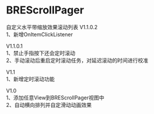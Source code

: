# BREScrollPager
自定义水平带缩放效果滚动列表
V1.1.0.2<br/>
1、新增OnItemClickListener

V1.1.0.1<br/>
1、禁止手指按下还会定时滚动<br/>
2、手动滚动后重启定时滚动任务，对延迟滚动的时间进行校准

V1.1<br/>
1、新增定时滚动功能

V1.0<br/>
1、添加任意View到BREScrollPager视图中<br/>
2、自动横向排列并自定滑动动画效果
